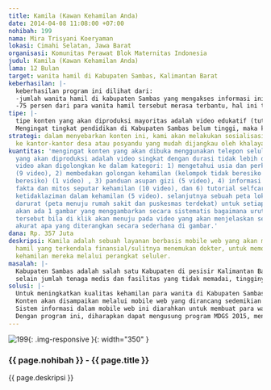 ```yaml
---
title: Kamila (Kawan Kehamilan Anda)
date: 2014-04-08 11:08:00 +07:00
nohibah: 199
nama: Mira Trisyani Koeryaman
lokasi: Cimahi Selatan, Jawa Barat
organisasi: Komunitas Perawat Blok Maternitas Indonesia
judul: Kamila (Kawan Kehamilan Anda)
lama: 12 Bulan
target: wanita hamil di Kabupaten Sambas, Kalimantan Barat
keberhasilan: |-
  keberhasilan program ini dilihat dari:
  -jumlah wanita hamil di kabupaten Sambas yang mengakses informasi ini minimal ada 10 orang per hari, berarti 300 orang perbulan, dan 3600 orang dalam setahun.
  -75 persen dari para wanita hamil tersebut merasa terbantu, hal ini terlihat dari jawaban poling sederhana yang kami siapkan di web tersebut (agar poling menarik untuk diisi, kami akan menyediakan paket hadiah peralatan perawatan bayi bagi responden terpilih).
tipe: |-
  tipe konten yang akan diproduksi mayoritas adalah video edukatif (tutorial), peta lokasi kondisi gawat darurat (peta jalan rumah sakit/puskesmas).
  Mengingat tingkat pendidikan di Kabupaten Sambas belum tinggi, maka konten teks akan diminimalisir, akan dialihkan ke dalam bentuk gambar yang mudah dicerna.
strategi: dalam menyebarkan konten ini, kami akan melakukan sosialisasi dan roadshow
  ke kantor-kantor desa atau posyandu yang mudah dijangkau oleh khalayak.
kuantitas: 'mengingat konten yang akan dibuka menggunakan telepon seluler, maka video
  yang akan diproduksi adalah video singkat dengan durasi tidak lebih dari 3 menit.
  video akan digolongkan ke dalam kategori: 1) mengetahui usia dan perkembangan janin
  (9 video), 2) membedakan golongan kehamilan (kelompok tidak beresiko atau kelompok
  beresiko) (1 video) , 3) panduan asupan gizi (5 video), 4) informasi untuk membedakan
  fakta dan mitos seputar kehamilan (10 video), dan 6) tutorial selfcare jika menghadapi
  ketidaklaziman dalam kehamilan (5 video). selanjutnya sebuah peta lokasi kondisi
  darurat (peta menuju rumah sakit dan puskesmas terdekat) untuk setiap kategori video,
  akan ada 1 gambar yang menggambarkan secara sistematis bagaimana urutan video. gambar
  tersebut bila di klik akan menuju pada video yang akan menjelaskan secara lebih
  akurat apa yang diterangkan secara sederhana di gambar.'
dana: Rp. 357 Juta
deskripsi: Kamila adalah sebuah layanan berbasis mobile web yang akan membantu wanita
  hamil yang terkendala finansial/sulitnya menemukan dokter, untuk memonitor perkembangan
  kehamilan mereka melalui perangkat seluler.
masalah: |-
  Kabupaten Sambas adalah salah satu Kabupaten di pesisir Kalimantan Barat. Kabupaten yang berbatasan langsung dengan Malaysia dan berpenduduk 501.149 jiwa ini memiliki jumlah dokter spesialis kandungan yang tidak memadai, yakni 2 orang, demikian pula jumlah bidan yang hanya 1 orang per kecamatan. Belum lagi, fasilitas yang tidak memadai serta sulitnya akses masyarakat untuk menjangkaunya. Tidak mengherankan jika angka kematian Ibu di kabupaten ini menduduki posisi tiga besar se provinsi Kalbar yakni 17 kasus per seratus ribu, dan jumlah kematian bayi neonatal yang tertinggi yakni 82 kasus per seratus ribu kelahiran.
  selain jumlah tenaga medis dan fasilitas yang tidak memadai, tingginya angka kematian ini juga turut dipengaruhi oleh rendahnya pengetahuan para ibu tentang kehamilan mereka.
solusi: |-
  Untuk meningkatkan kualitas kehamilan para wanita di Kabupaten Sambas salah satunya adalah dengan memberikan informasi kehamilan melalui perangkat seluler, karena ternyata perkembangan teknologi informasi di kabupaten ini berjalan cepat, ditandai dengan semakin banyaknya masyarakat yang memiliki telepon pintar dan semakin baiknya kualitas data internet yang disediakan operator seluler.
  Konten akan disampaikan melalui mobile web yang dirancang sedemikian rupa sehingga para wanita hamil dapat mengetahui usia kandungan, golongan kehamilan (kelompok beresiko/tidak), mengetahui perkembangan janin dan mendeteksi aktivitas janin, panduan asupan gizi, bahkan informasi untuk membedakan fakta dan mitos kehamilan.
  Sistem informasi dalam mobile web ini diarahkan untuk membuat para wanita hamil dapat melakukan selfcare jika menghadapi ketidaklaziman dalam kehamilan.
  Dengan program ini, diharapkan dapat mengusung program MDGS 2015, mengurangi angka kematian Ibu dan Bayi.
---
```


![199](/static/img/hibahcms/199.png){: .img-responsive }{: width="350" }

### {{ page.nohibah }} - {{ page.title }}

{{ page.deskripsi }}

